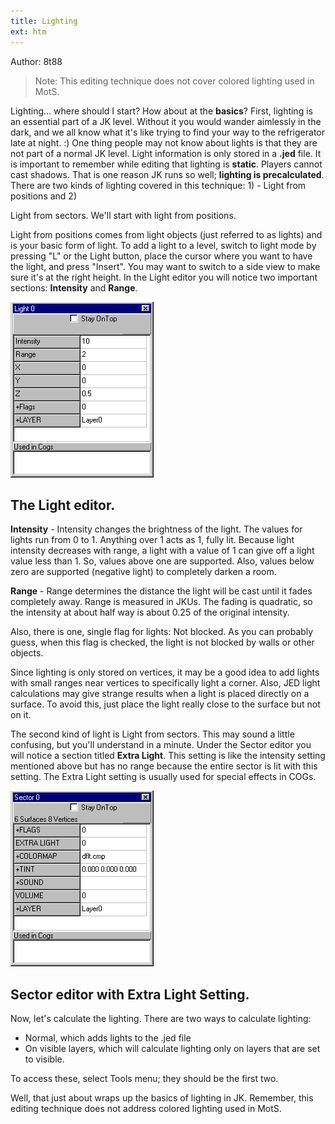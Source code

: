 ```yaml
---
title: Lighting
ext: htm
---
```


Author: 8t88

> Note: This editing technique does not cover colored lighting used in
> MotS.

Lighting... where should I start? How about at the **basics**?
First, lighting is an essential part of a JK level. Without it you
would wander aimlessly in the dark, and we all know what it's like
trying to find your way to the refrigerator late at night. :) One
thing people may not know about lights is that they are not part of
a normal JK level. Light information is only stored in a **.jed**
file. It is important to remember while editing that lighting is
**static**. Players cannot cast shadows. That is one reason JK runs
so well; **lighting is precalculated**. There are two kinds of
lighting covered in this technique: 1) - Light from positions and 2)

Light from sectors. We'll start with light from positions.
    
Light from positions comes from light objects (just referred to
as lights) and is your basic form of light. To add a light to a
level, switch to light mode by pressing "L" or the Light button,
place the cursor where you want to have the light, and press
"Insert". You may want to switch to a side view to make sure it's at
the right height. In the Light editor you will notice two important
sections: **Intensity** and **Range**.
    
![](images/lights1.gif)
      
## The Light editor.
    
**Intensity** - Intensity changes the brightness of the light. The
values for lights run from 0 to 1. Anything over 1 acts as 1, fully
lit. Because light intensity decreases with range, a light with a
value of 1 can give off a light value less than 1. So, values above
one are supported. Also, values below zero are supported (negative
light) to completely darken a room.

**Range** - Range determines the distance the light will be cast
until it fades completely away. Range is measured in JKUs. The
fading is quadratic, so the intensity at about half way is about
0.25 of the original intensity.  
    
Also, there is one, single flag for lights: Not blocked. As you
can probably guess, when this flag is checked, the light is not
blocked by walls or other objects.
    
Since lighting is only stored on vertices, it may be a good
idea to add lights with small ranges near vertices to specifically
light a corner. Also, JED light calculations may give strange
results when a light is placed directly on a surface. To avoid this,
just place the light really close to the surface but not on it.

The second kind of light is Light from sectors. This may sound a
little confusing, but you'll understand in a minute. Under the
Sector editor you will notice a section titled **Extra Light**. This
setting is like the intensity setting mentioned above but has no
range because the entire sector is lit with this setting. The Extra
Light setting is usually used for special effects in COGs.
    
![](images/lights2.gif)  
      
## Sector editor with Extra Light Setting.
    
Now, let's calculate the lighting. There are two ways to
calculate lighting:

* Normal, which adds lights to the .jed file
* On visible layers, which will calculate lighting only on layers that are set to visible.

To access these, select Tools menu; they should be the first two.

Well, that just about wraps up the basics of lighting in JK.
Remember, this editing technique does not address colored lighting
used in MotS.

